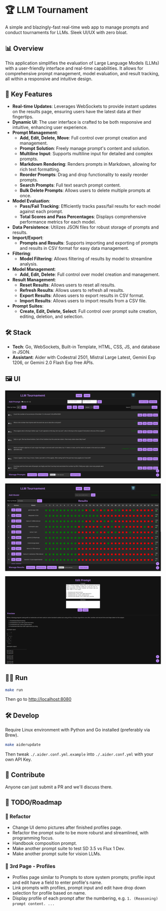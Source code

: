 # 🏆 LLM Tournament

A simple and blazingly-fast real-time web app to manage prompts and conduct tournaments for LLMs. Sleek UI/UX with zero bloat.

## 📊 Overview

This application simplifies the evaluation of Large Language Models (LLMs) with a user-friendly interface and real-time capabilities. It allows for comprehensive prompt management, model evaluation, and result tracking, all within a responsive and intuitive design.

## 🔑 Key Features

- **Real-time Updates**: Leverages WebSockets to provide instant updates on the results page, ensuring users have the latest data at their fingertips.
- **Dynamic UI**: The user interface is crafted to be both responsive and intuitive, enhancing user experience.
- **Prompt Management**:
  - **Add, Edit, Delete, Move**: Full control over prompt creation and management.
  - **Prompt Solution**: Freely manage prompt's content and solution.
  - **Multiline Input**: Supports multiline input for detailed and complex prompts.
  - **Markdown Rendering**: Renders prompts in Markdown, allowing for rich text formatting.
  - **Reorder Prompts**: Drag and drop functionality to easily reorder prompts.
  - **Search Prompts**: Full text search prompt content.
  - **Bulk Delete Prompts**: Allows users to delete multiple prompts at once.
- **Model Evaluation**:
  - **Pass/Fail Tracking**: Efficiently tracks pass/fail results for each model against each prompt.
  - **Total Scores and Pass Percentages**: Displays comprehensive performance metrics for each model.
- **Data Persistence**: Utilizes JSON files for robust storage of prompts and results.
- **Import/Export**:
  - **Prompts and Results**: Supports importing and exporting of prompts and results in CSV format for easy data management.
- **Filtering**:
  - **Model Filtering**: Allows filtering of results by model to streamline analysis.
- **Model Management**:
  - **Add, Edit, Delete**: Full control over model creation and management.
- **Result Management**:
  - **Reset Results**: Allows users to reset all results.
  - **Refresh Results**: Allows users to refresh all results.
  - **Export Results**: Allows users to export results in CSV format.
  - **Import Results**: Allows users to import results from a CSV file.
- **Prompt Suites**:
  - **Create, Edit, Delete, Select**: Full control over prompt suite creation, editing, deletion, and selection.

## 🛠️ Stack

- **Tech**: Go, WebSockets, Built-in Template, HTML, CSS, JS, and database in JSON.
- **Assistant**: Aider with Codestral 2501, Mistral Large Latest, Gemini Exp 1206, or Gemini 2.0 Flash Exp free APIs.

## 🖼️ UI

![prompt-manager-page](./assets/ui-prompt-manager.png)

![result-page](./assets/ui-result-page.png)

![prompt-edit-page](./assets/ui-prompt-edit.png)

## 🏃‍♂️ Run

```bash
make run
```

Then go to <http://localhost:8080>

## 🛠️ Develop

Require Linux environment with Python and Go installed (preferably via Brew).

```bash
make aiderupdate
```

Then tweak `./.aider.conf.yml.example` into `./.aider.conf.yml` with your own API Key.

## 🤝 Contribute

Anyone can just submit a PR and we'll discuss there.

## 📝 TODO/Roadmap

### 🔧 Refactor

- Change UI demo pictures after finished profiles page.
- Refactor the prompt suite to be more roburst and streamlined, with programming focus.
- Handbook composition prompt.
- Make another prompt suite to test SD 3.5 vs Flux 1 Dev.
- Make another prompt suite for vision LLMs.

### 📄 3rd Page - Profiles

- Profiles page similar to Prompts to store system prompts; profile input and edit have a field to enter profile's name.
- Link prompts with profiles, prompt input and edit have drop down selection for profile based on name.
- Display profile of each prompt after the numbering, e.g. `1. (Reasoning) prompt content. ...`
